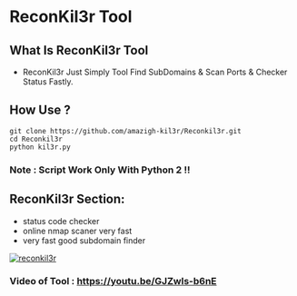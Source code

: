 ReconKil3r Tool
================

What Is ReconKil3r Tool
------------------
 - ReconKil3r Just Simply Tool Find SubDomains & Scan Ports & Checker Status Fastly.

How Use ?
-----------
```
git clone https://github.com/amazigh-kil3r/Reconkil3r.git
cd Reconkil3r
python kil3r.py

```

### Note : Script Work Only With Python 2 !!

ReconKil3r Section:
----------------
- status code checker
- online nmap scaner very fast
- very fast good subdomain finder

[![reconkil3r](https://github.com/amazigh-kil3r/Reconkil3r/blob/master/1VideoSpeed1591913936424.gif)](https://github.com/amazigh-kil3r/Reconkil3r/blob/master/1VideoSpeed1591913936424.gif)



### Video of Tool :  https://youtu.be/GJZwls-b6nE

